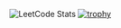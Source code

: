 ![LeetCode Stats](https://leetcard.jacoblin.cool/DELIGHT4UL?theme=dark&font=PT%20Sans)
[![trophy](https://github-profile-trophy.vercel.app/?username=DELIGHT4ULryo-ma&theme=onedark)](https://github.com/ryo-ma/github-profile-trophy)
